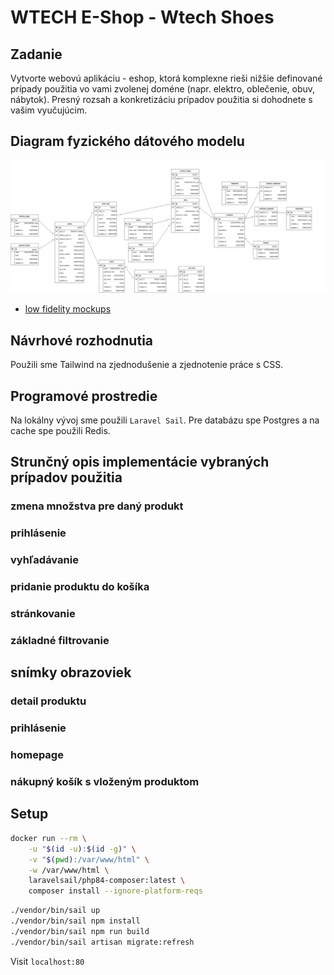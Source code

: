 # WTECH E-Shop - Wtech Shoes

## Zadanie

Vytvorte webovú aplikáciu - eshop, ktorá komplexne rieši nižšie definované prípady použitia vo vami zvolenej doméne (napr. elektro, oblečenie, obuv, nábytok). Presný rozsah a konkretizáciu prípadov použitia si dohodnete s vašim vyučujúcim.

## Diagram fyzického dátového modelu

[![data model](./docs/data_model.png)](./docs/data_model.png)


- [low fidelity mockups](https://www.figma.com/design/aEwQDwwaRpp2uxGbN7WY8G/WTECH-wireframe?node-id=0-1&t=TnCMdlIpoeTeh7sg-1)

## Návrhové rozhodnutia

Použili sme Tailwind na zjednodušenie a zjednotenie práce s CSS.

## Programové prostredie

Na lokálny vývoj sme použili `Laravel Sail`. Pre databázu spe Postgres a na cache spe použili Redis.

## Strunčný opis implementácie vybraných prípadov použitia

### zmena množstva pre daný produkt

### prihlásenie

### vyhľadávanie

### pridanie produktu do košíka

### stránkovanie

### základné filtrovanie

## snímky obrazoviek

### detail produktu

### prihlásenie

### homepage

### nákupný košík s vloženým produktom

## Setup

```sh
docker run --rm \
    -u "$(id -u):$(id -g)" \
    -v "$(pwd):/var/www/html" \
    -w /var/www/html \
    laravelsail/php84-composer:latest \
    composer install --ignore-platform-reqs
```

```sh
./vendor/bin/sail up
./vendor/bin/sail npm install
./vendor/bin/sail npm run build
./vendor/bin/sail artisan migrate:refresh
```

Visit `localhost:80`
